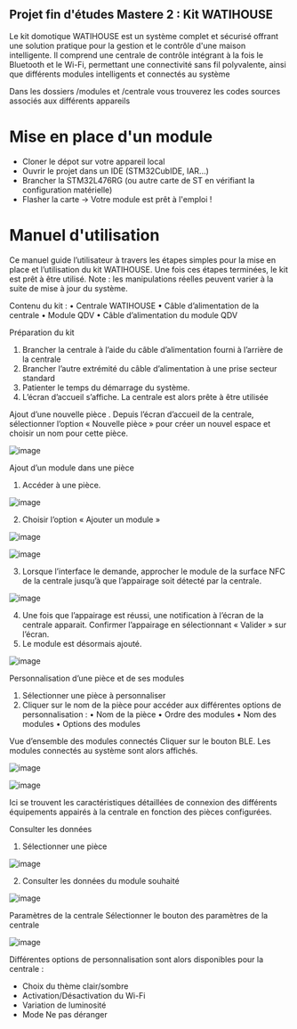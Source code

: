 ## Projet fin d'études Mastere 2 : Kit WATIHOUSE
Le kit domotique WATIHOUSE est un système complet et sécurisé offrant une solution pratique pour la
gestion et le contrôle d'une maison intelligente. Il comprend une centrale de contrôle intégrant à la
fois le Bluetooth et le Wi-Fi, permettant une connectivité sans fil polyvalente, ainsi que différents
modules intelligents et connectés au système

Dans les dossiers /modules et /centrale vous trouverez les codes sources associés aux différents appareils 

# Mise en place d'un module 
- Cloner le dépot sur votre appareil local
- Ouvrir le projet dans un IDE (STM32CubIDE, IAR...)
- Brancher la STM32L476RG (ou autre carte de ST en vérifiant la configuration matérielle)
- Flasher la carte
-> Votre module est prêt à l'emploi !

# Manuel d'utilisation

Ce manuel guide l’utilisateur à travers les étapes simples pour la mise en place et l’utilisation du kit
WATIHOUSE. Une fois ces étapes terminées, le kit est prêt à être utilisé.
Note : les manipulations réelles peuvent varier à la suite de mise à jour du système.

Contenu du kit :
• Centrale WATIHOUSE
• Câble d’alimentation de la centrale
• Module QDV
• Câble d’alimentation du module QDV

Préparation du kit
1. Brancher la centrale à l’aide du câble d’alimentation fourni à l’arrière de la centrale
2. Brancher l’autre extrémité du câble d’alimentation à une prise secteur standard
3. Patienter le temps du démarrage du système.
4. L’écran d’accueil s’affiche. La centrale est alors prête à être utilisée  

Ajout d’une nouvelle pièce
. Depuis l’écran d’accueil de la centrale, sélectionner l’option « Nouvelle pièce » pour créer un nouvel espace et choisir un nom pour cette pièce.

![image](https://github.com/Matteo-Penaud/Projet_Final_Mastere_2/assets/72444888/2196e271-39a8-40e3-9734-63361f08471b)

Ajout d’un module dans une pièce
1.	Accéder à une pièce.
   
![image](https://github.com/Matteo-Penaud/Projet_Final_Mastere_2/assets/72444888/11189f1b-adfd-4a99-a8a6-4f38de1aa8d3)

2.	Choisir l’option « Ajouter un module »
   
![image](https://github.com/Matteo-Penaud/Projet_Final_Mastere_2/assets/72444888/1a9034c5-fa00-4c75-a0e6-625dbbac7928)

![image](https://github.com/Matteo-Penaud/Projet_Final_Mastere_2/assets/72444888/5a687838-b191-456f-8692-7c62ad181344)

3.	Lorsque l’interface le demande, approcher le module de la surface NFC de la centrale jusqu’à que l’appairage soit détecté par la centrale.
   
![image](https://github.com/Matteo-Penaud/Projet_Final_Mastere_2/assets/72444888/76fb595a-944b-4c0f-b643-3eda82c5f5c8)

4.	Une fois que l’appairage est réussi, une notification à l’écran de la centrale apparait. Confirmer l’appairage en sélectionnant « Valider » sur l’écran.
5.	Le module est désormais ajouté.
   
![image](https://github.com/Matteo-Penaud/Projet_Final_Mastere_2/assets/72444888/13255cba-159e-490d-ae54-5a55f08bfe53)

Personnalisation d’une pièce et de ses modules
1.	Sélectionner une pièce à personnaliser
2.	Cliquer sur le nom de la pièce pour accéder aux différentes options de personnalisation : 
•	Nom de la pièce
•	Ordre des modules
•	Nom des modules
•	Options des modules

Vue d’ensemble des modules connectés
Cliquer sur le bouton BLE. Les modules connectés au système sont alors affichés.

![image](https://github.com/Matteo-Penaud/Projet_Final_Mastere_2/assets/72444888/ffd73db1-b9ab-4ece-b8a2-89a58f99fc1c)

![image](https://github.com/Matteo-Penaud/Projet_Final_Mastere_2/assets/72444888/b6a5b5bb-15c8-4d26-93b6-454e0a60c2f1)

Ici se trouvent les caractéristiques détaillées de connexion des différents équipements appairés à la centrale en fonction des pièces configurées.

Consulter les données
1.	Sélectionner une pièce

![image](https://github.com/Matteo-Penaud/Projet_Final_Mastere_2/assets/72444888/807dbfae-1f37-41ab-8904-c4b010846c6e)

2.	Consulter les données du module souhaité

![image](https://github.com/Matteo-Penaud/Projet_Final_Mastere_2/assets/72444888/8b188130-e469-492a-93d3-857c91de467a)

Paramètres de la centrale
Sélectionner le bouton des paramètres de la centrale 

![image](https://github.com/Matteo-Penaud/Projet_Final_Mastere_2/assets/72444888/8aa9282f-150b-4f55-b41b-ac8207e7a1b7)

Différentes options de personnalisation sont alors disponibles pour la centrale :
- Choix du thème clair/sombre
- Activation/Désactivation du Wi-Fi
- Variation de luminosité
- Mode Ne pas déranger













